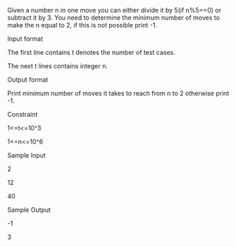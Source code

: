Given a number n in one move you can either divide it by 5(if n%5==0) or subtract it by 3. You need to determine the minimum number of moves to make the n equal to 2, if this is not possible print -1.

Input format

The first line contains t denotes the number of test cases.

The next t lines contains integer n.

Output format

Print minimum number of moves it takes to reach from n to 2 otherwise print -1.

Constraint

1<=t<=10^3

1<=n<=10^6

Sample Input

2

12

40

Sample Output

-1

3
